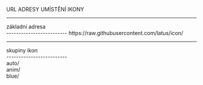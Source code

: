 URL ADRESY UMÍSTĚNÍ IKONY
<hr/>
základní adresa
<br/>
-------------------------
  https://raw.githubusercontent.com/latus/icon/
<hr/>
skupiny ikon
<br/>
-------------------------
<br/>
    auto/
<br/>
    anim/
<br/>
    blue/
<br/>
